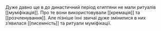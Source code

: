 Дуже давно ще в до династичний період єгиптяни не мали ритуалів [[муміфікація]]. 
Про те вони використовували [[кремація]] та [[розчленування]]. Але пізніше їхні звичаї дуже змінилися в них зʼявилася [[писемність]] та ритуали муміфікації. 
